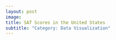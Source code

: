```yaml
---
layout: post
image: 
title: SAT Scores in the United States
subtitle: "Category: Data Visualization"
---
```



<style>
	.state{
		fill: none;
		stroke: #a9a9a9;
		stroke-width: 1;
	}
	.state:hover{
		fill-opacity:0.5;
	}
	#tooltip {   
		position: absolute;           
		text-align: center;
		padding: 20px;             
		margin: 10px;
		font: 12px sans-serif;        
		background: lightsteelblue;   
		border: 1px;      
		border-radius: 2px;           
		pointer-events: none;         
	}
	#tooltip h4{
		margin:0;
		font-size:14px;
	}
	#tooltip{
		background:rgba(0,0,0,0.9);
		border:1px solid grey;
		border-radius:5px;
		font-size:12px;
		width:auto;
		padding:4px;
		color:white;
		opacity:0;
	}
	#tooltip table{
		table-layout:fixed;
	}
	#tooltip tr td{
		padding:0;
		margin:0;
	}
	#tooltip tr td:nth-child(1){
		width:50px;
	}
	#tooltip tr td:nth-child(2){
		text-align:center;
	}
</style>
<body>
<div id="tooltip"></div><!-- div to hold tooltip. -->
<svg width="960" height="600" id="statesvg"></svg> <!-- svg to hold the map. -->
<script src="uStates.js"></script> <!-- creates uStates. -->
<script src="http://d3js.org/d3.v3.min.js"></script>
<script>
	function tooltipHtml(n, d){	/* function to create html content string in tooltip div. */
		return "<h4>"+n+"</h4><table>"+
			"<tr><td>Low</td><td>"+(d.low)+"</td></tr>"+
			"<tr><td>Average</td><td>"+(d.avg)+"</td></tr>"+
			"<tr><td>High</td><td>"+(d.high)+"</td></tr>"+
			"</table>";
	}
	
	var sampleData ={};	/* Sample random data. */	
	["HI", "AK", "FL", "SC", "GA", "AL", "NC", "TN", "RI", "CT", "MA",
	"ME", "NH", "VT", "NY", "NJ", "PA", "DE", "MD", "WV", "KY", "OH", 
	"MI", "WY", "MT", "ID", "WA", "DC", "TX", "CA", "AZ", "NV", "UT", 
	"CO", "NM", "OR", "ND", "SD", "NE", "IA", "MS", "IN", "IL", "MN", 
	"WI", "MO", "AR", "OK", "KS", "LS", "VA"]
		.forEach(function(d){ 
			var low=Math.round(100*Math.random()), 
				mid=Math.round(100*Math.random()), 
				high=Math.round(100*Math.random());
			sampleData[d]={low:d3.min([low,mid,high]), high:d3.max([low,mid,high]), 
					avg:Math.round((low+mid+high)/3), color:d3.interpolate("#ffffcc", "#800026")(low/100)}; 
		});
	
	/* draw states on id #statesvg */	
	uStates.draw("#statesvg", sampleData, tooltipHtml);
	
	d3.select(self.frameElement).style("height", "600px"); 
</script>
